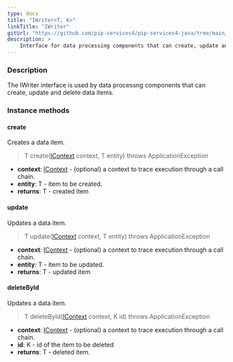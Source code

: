 ```yaml
---
type: docs
title: "IWriter<T, K>"
linkTitle: "IWriter"
gitUrl: "https://github.com/pip-services4/pip-services4-java/tree/main/pip-services4-persistence-java"
description: >
    Interface for data processing components that can create, update and delete data items.
---
```


### Description

The IWriter interface is used by data processng components that can create, update and delete data items.

### Instance methods

#### create
Creates a data item.

> T create([IContext](../../../components/context/icontext) context, T entity) throws ApplicationException

- **context**: [IContext](../../../components/context/icontext) - (optional) a context to trace execution through a call chain.
- **entity**: T - item to be created.
- **returns**: T - created item


#### update
Updates a data item.

> T update([IContext](../../../components/context/icontext) context, T entity) throws ApplicationException

- **context**: [IContext](../../../components/context/icontext) - (optional) a context to trace execution through a call chain.
- **entity**: T - item to be updated.
- **returns**: T - updated item


#### deleteById
Updates a data item.

> T deleteById([IContext](../../../components/context/icontext) context, K id) throws ApplicationException

- **context**: [IContext](../../../components/context/icontext) - (optional) a context to trace execution through a call chain.
- **id**: K - id of the item to be deleted
- **returns**: T - deleted item.
